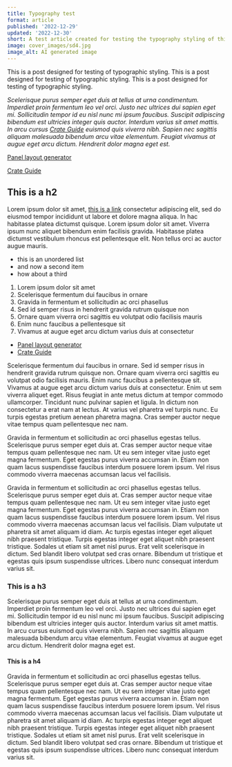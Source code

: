 ```yaml
---
title: Typography test
format: article
published: '2022-12-29'
updated: '2022-12-30'
short: A test article created for testing the typography styling of this site.
image: cover_images/sd4.jpg
image_alt: AI generated image
---
```


This is a post designed for testing of typographic styling. This is a post designed for testing of typographic styling. This is a post designed for testing of typographic styling.

_Scelerisque purus semper eget duis at tellus at urna condimentum. Imperdiet proin fermentum leo vel orci. Justo nec ultrices dui sapien eget mi. Sollicitudin tempor id eu nisl nunc mi ipsum faucibus. Suscipit adipiscing bibendum est ultricies integer quis auctor. Interdum varius sit amet mattis. In arcu cursus [Crate Guide](https://crate.guide/) euismod quis viverra nibh. Sapien nec sagittis aliquam malesuada bibendum arcu vitae elementum. Feugiat vivamus at augue eget arcu dictum. Hendrerit dolor magna eget est._

[Panel layout generator](https://panel-layout-generator.com/)

[Crate Guide](https://crate.guide/)

## This is a h2

Lorem ipsum dolor sit amet, [this is a link](https://crate.guide/) consectetur adipiscing elit, sed do eiusmod tempor incididunt ut labore et dolore magna aliqua. In hac habitasse platea dictumst quisque. Lorem ipsum dolor sit amet. Viverra ipsum nunc aliquet bibendum enim facilisis gravida. Habitasse platea dictumst vestibulum rhoncus est pellentesque elit. Non tellus orci ac auctor augue mauris.

- this is an unordered list
- and now a second item
- how about a third

1. Lorem ipsum dolor sit amet
2. Scelerisque fermentum dui faucibus in ornare
3. Gravida in fermentum et sollicitudin ac orci phasellus
4. Sed id semper risus in hendrerit gravida rutrum quisque non
5. Ornare quam viverra orci sagittis eu volutpat odio facilisis mauris
6. Enim nunc faucibus a pellentesque sit
7. Vivamus at augue eget arcu dictum varius duis at consectetur

- [Panel layout generator](https://panel-layout-generator.com/)
- [Crate Guide](https://crate.guide/)

Scelerisque fermentum dui faucibus in ornare. Sed id semper risus in hendrerit gravida rutrum quisque non. Ornare quam viverra orci sagittis eu volutpat odio facilisis mauris. Enim nunc faucibus a pellentesque sit. Vivamus at augue eget arcu dictum varius duis at consectetur. Enim ut sem viverra aliquet eget. Risus feugiat in ante metus dictum at tempor commodo ullamcorper. Tincidunt nunc pulvinar sapien et ligula. In dictum non consectetur a erat nam at lectus. At varius vel pharetra vel turpis nunc. Eu turpis egestas pretium aenean pharetra magna. Cras semper auctor neque vitae tempus quam pellentesque nec nam.

<div class="side-note">
Gravida in fermentum et sollicitudin ac orci phasellus egestas tellus. Scelerisque purus semper eget duis at. Cras semper auctor neque vitae tempus quam pellentesque nec nam. Ut eu sem integer vitae justo eget magna fermentum. Eget egestas purus viverra accumsan in. Etiam non quam lacus suspendisse faucibus interdum posuere lorem ipsum. Vel risus commodo viverra maecenas accumsan lacus vel facilisis.
</div>

Gravida in fermentum et sollicitudin ac orci phasellus egestas tellus. Scelerisque purus semper eget duis at. Cras semper auctor neque vitae tempus quam pellentesque nec nam. Ut eu sem integer vitae justo eget magna fermentum. Eget egestas purus viverra accumsan in. Etiam non quam lacus suspendisse faucibus interdum posuere lorem ipsum. Vel risus commodo viverra maecenas accumsan lacus vel facilisis. Diam vulputate ut pharetra sit amet aliquam id diam. Ac turpis egestas integer eget aliquet nibh praesent tristique. Turpis egestas integer eget aliquet nibh praesent tristique. Sodales ut etiam sit amet nisl purus. Erat velit scelerisque in dictum. Sed blandit libero volutpat sed cras ornare. Bibendum ut tristique et egestas quis ipsum suspendisse ultrices. Libero nunc consequat interdum varius sit.

### This is a h3

Scelerisque purus semper eget duis at tellus at urna condimentum. Imperdiet proin fermentum leo vel orci. Justo nec ultrices dui sapien eget mi. Sollicitudin tempor id eu nisl nunc mi ipsum faucibus. Suscipit adipiscing bibendum est ultricies integer quis auctor. Interdum varius sit amet mattis. In arcu cursus euismod quis viverra nibh. Sapien nec sagittis aliquam malesuada bibendum arcu vitae elementum. Feugiat vivamus at augue eget arcu dictum. Hendrerit dolor magna eget est.

#### This is a h4

Gravida in fermentum et sollicitudin ac orci phasellus egestas tellus. Scelerisque purus semper eget duis at. Cras semper auctor neque vitae tempus quam pellentesque nec nam. Ut eu sem integer vitae justo eget magna fermentum. Eget egestas purus viverra accumsan in. Etiam non quam lacus suspendisse faucibus interdum posuere lorem ipsum. Vel risus commodo viverra maecenas accumsan lacus vel facilisis. Diam vulputate ut pharetra sit amet aliquam id diam. Ac turpis egestas integer eget aliquet nibh praesent tristique. Turpis egestas integer eget aliquet nibh praesent tristique. Sodales ut etiam sit amet nisl purus. Erat velit scelerisque in dictum. Sed blandit libero volutpat sed cras ornare. Bibendum ut tristique et egestas quis ipsum suspendisse ultrices. Libero nunc consequat interdum varius sit.
